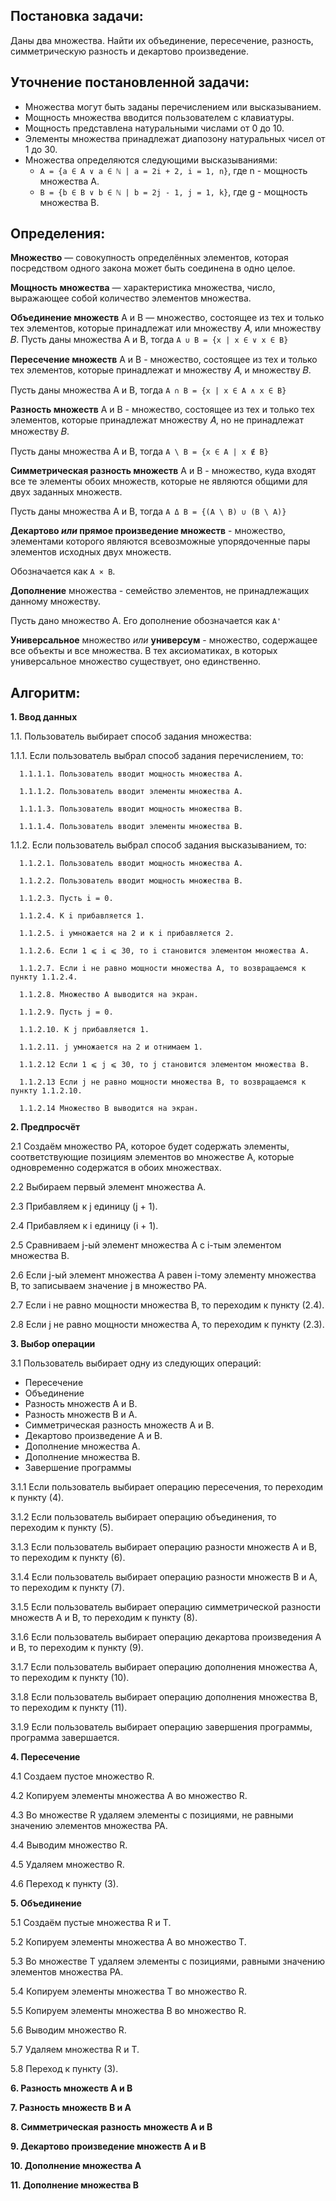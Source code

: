 ## Постановка задачи:

Даны два множества. Найти их объединение, пересечение, разность, симметрическую разность и декартово произведение. 

## Уточнение постановленной задачи:

* Множества могут быть заданы перечислением или высказыванием. 
* Мощность множества вводится пользователем с клавиатуры. 
* Мощность представлена натуральными числами от 0 до 10.
* Элементы множества принадлежат диапозону натуральных чисел от 1 до 30.
* Множества определяются следующими высказываниями:
    * `A = {a ∈ A ∨ a ∈ ℕ | a = 2i + 2, i = 1, n}`, где n - мощность множества А.
    * `B = {b ∈ B ∨ b ∈ ℕ | b = 2j - 1, j = 1, k}`, где g - мощность множества B.

## Определения:

**Множество** — совокупность определённых элементов, которая посредством одного закона может быть соединена в одно целое.

**Мощность множества** — характеристика множества, число, выражающее собой количество элементов множества. 

**Объединение множеств** А и В — множество,
состоящее из тех и только тех элементов, которые принадлежат или множеству 𝐴, или
множеству 𝐵.
Пусть даны множества А и В, тогда `A ∪ B = {x | x ∈ ∨ x ∈ B}`

**Пересечение множеств** А и В - множество, состоящее из
тех и только тех элементов, которые принадлежат и множеству 𝐴, и множеству 𝐵.

Пусть даны множества A и B, тогда `A ∩ B = {x | x ∈ A ∧ x ∈ B}`

**Разность множеств** А и В - множество, состоящее из
тех и только тех элементов, которые принадлежат множеству 𝐴, но не принадлежат
множеству 𝐵.

Пусть даны множества А и В, тогда `A \ B = {x ∈ A | x ∉ B}`

**Симметрическая разность множеств** А и В - множество, куда входят все те элементы обоих множеств, которые не являются общими для двух заданных множеств.

Пусть даны множества А и В, тогда `A Δ B = {(A \ B) ∪ (B \ A)} `

**Декартово *или* прямое произведение множеств** -  множество, элементами которого являются всевозможные упорядоченные пары элементов исходных двух множеств.

Обозначается как `A × B`.


**Дополнение** множества - семейство элементов, не принадлежащих данному множеству.

Пусть дано множество А. Его дополнение обозначается как `А'`

**Универсальное** множество *или* **универсум** - множество, содержащее все объекты и все множества. В тех аксиоматиках, в которых универсальное множество существует, оно единственно.

## Алгоритм:

**1. Ввод данных**

1.1. Пользователь выбирает способ задания множества:
  
   1.1.1. Если пользователь выбрал способ задания перечислением, то:

      1.1.1.1. Пользователь вводит мощность множества А.

      1.1.1.2. Пользователь вводит элементы множества А.

      1.1.1.3. Пользователь вводит мощность множества В.

      1.1.1.4. Пользователь вводит элементы множества В.
      
  1.1.2. Если пользователь выбрал способ задания высказыванием, то:
      
      1.1.2.1. Пользователь вводит мощность множества А.
      
      1.1.2.2. Пользователь вводит мощность множества В.
      
      1.1.2.3. Пусть i = 0.
      
      1.1.2.4. К i прибавляется 1.
      
      1.1.2.5. i умножается на 2 и к i прибавляется 2. 
      
      1.1.2.6. Если 1 ⩽ i ⩽ 30, то i становится элементом множества А.
      
      1.1.2.7. Если i не равно мощности множества A, то возвращаемся к пункту 1.1.2.4.
      
      1.1.2.8. Множество А выводится на экран.
      
      1.1.2.9. Пусть j = 0.
      
      1.1.2.10. К j прибавляется 1.
      
      1.1.2.11. j умножается на 2 и отнимаем 1.
      
      1.1.2.12 Если 1 ⩽ j ⩽ 30, то j становится элементом множества B.
      
      1.1.2.13 Если j не равно мощности множества B, то возвращаемся к пункту 1.1.2.10.
      
      1.1.2.14 Множество В выводится на экран. 
      


**2. Предпросчёт**

2.1 Создаём множество PA, которое будет содержать элементы, соответствующие позициям элементов во множестве A, которые одновременно содержатся в обоих множествах.

2.2 Выбираем первый элемент множества A.

2.3 Прибавляем к j единицу (j + 1).

2.4 Прибавляем к i единицу (i + 1).

2.5 Сравниваем j-ый элемент множества A с i-тым элементом множества B.

2.6 Если j-ый элемент множества A равен i-тому элементу множества B, то записываем значение j в множество PA.

2.7 Если i не равно мощности множества B, то переходим к пункту (2.4).

2.8 Если j не равно мощности множества A, то переходим к пункту (2.3).

**3. Выбор операции**

3.1 Пользователь выбирает одну из следующих операций:

- Пересечение
- Объединение
- Разность множеств А и В.
- Разность множеств В и А.
- Симметрическая разность множеств А и В.
- Декартово произведение А и В.
- Дополнение множества А.
- Дополнение множества В.
- Завершение программы

3.1.1 Если пользователь выбирает операцию пересечения, то переходим к пункту (4).

3.1.2 Если пользователь выбирает операцию объединения, то переходим к пункту (5).

3.1.3 Если пользователь выбирает операцию разности множеств А и В, то переходим к пункту (6).

3.1.4 Если пользователь выбирает операцию разности множеств В и А, то переходим к пункту (7).

3.1.5 Если пользователь выбирает операцию симметрической разности множеств А и В, то переходим к пункту (8).

3.1.6 Если пользователь выбирает операцию декартова произведения А и В, то переходим к пункту (9).

3.1.7 Если пользователь выбирает операцию дополнения множества А, то переходим к пункту (10).

3.1.8 Если пользователь выбирает операцию дополнения множества В, то переходим к пункту (11).

3.1.9 Если пользователь выбирает операцию завершения программы, программа завершается.

**4. Пересечение**

4.1 Создаем пустое множество R. 

4.2 Копируем элементы множества A во множество R. 

4.3 Во множестве R удаляем элементы с позициями, не равными значению элементов множества PA.

4.4 Выводим множество R.

4.5 Удаляем множество R.

4.6 Переход к пункту (3).


**5. Объединение**

5.1 Создаём пустые множества R и T.

5.2 Копируем элементы множества A во множество T.
    
5.3 Во множестве T удаляем элементы с позициями, равными значению элементов множества PA.

5.4 Копируем элементы множества T во множество R.

5.5 Копируем элементы множества B во множество R.

5.6 Выводим множество R.

5.7 Удаляем множества R и T.

5.8 Переход к пункту (3).


**6. Разность множеств А и В**


**7. Разность множеств В и А**


**8. Симметрическая разность множеств А и В**


**9. Декартово произведение множеств А и В**


**10. Дополнение множества А**


**11. Дополнение множества В**

